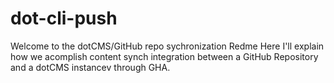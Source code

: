 # dot-cli-push
Welcome to the dotCMS/GitHub repo sychronization Redme
Here I'll explain how we acomplish content synch integration between a GitHub Repository and a dotCMS instancev through GHA.


